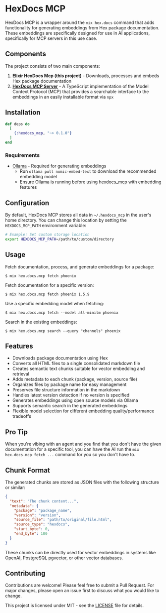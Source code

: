 # HexDocs MCP

HexDocs MCP is a wrapper around the `mix hex.docs` command that adds functionality for generating embeddings from Hex package documentation. These embeddings are specifically designed for use in AI applications, specifically for MCP servers in this use case.

## Components

The project consists of two main components:

1. **Elixir HexDocs Mcp (this project)** - Downloads, processes and embeds Hex package documentation
2. [**HexDocs MCP Server**](https://github.com/bradleygolden/hexdocs-mcp-server) - A TypeScript implementation of the Model Context Protocol (MCP) that provides a searchable interface to the embeddings in an easily installable format via `npx`

## Installation

```elixir
def deps do
  [
    {:hexdocs_mcp, "~> 0.1.0"}
  ]
end
```

### Requirements

- [Ollama](https://ollama.ai) - Required for generating embeddings
  - Run `ollama pull nomic-embed-text` to download the recommended embedding model
  - Ensure Ollama is running before using hexdocs_mcp with embedding features

## Configuration

By default, HexDocs MCP stores all data in `~/.hexdocs_mcp` in the user's home directory. You can change this location by setting the `HEXDOCS_MCP_PATH` environment variable:

```bash
# Example: Set custom storage location
export HEXDOCS_MCP_PATH=/path/to/custom/directory
```

## Usage

Fetch documentation, process, and generate embeddings for a package:

```
$ mix hex.docs.mcp fetch phoenix
```

Fetch documentation for a specific version:

```
$ mix hex.docs.mcp fetch phoenix 1.5.9
```

Use a specific embedding model when fetching:

```
$ mix hex.docs.mcp fetch --model all-minilm phoenix
```

Search in the existing embeddings:

```
$ mix hex.docs.mcp search --query "channels" phoenix
```

## Features

- Downloads package documentation using Hex
- Converts all HTML files to a single consolidated markdown file
- Creates semantic text chunks suitable for vector embedding and retrieval
- Adds metadata to each chunk (package, version, source file)
- Organizes files by package name for easy management
- Preserves file structure information in the markdown
- Handles latest version detection if no version is specified
- Generates embeddings using open source models via Ollama
- Supports semantic search in the generated embeddings
- Flexible model selection for different embedding quality/performance tradeoffs

## Pro Tip

When you're vibing with an agent and you find that you don't have the given documentation for a specific tool, you can have the AI run the `mix hex.docs.mcp fetch ...` command for you so you don't have to.

## Chunk Format

The generated chunks are stored as JSON files with the following structure or similar:

```json
{
  "text": "The chunk content...",
  "metadata": {
    "package": "package_name",
    "version": "version",
    "source_file": "path/to/original/file.html",
    "source_type": "hexdocs",
    "start_byte": 0,
    "end_byte": 100
  }
}
```

These chunks can be directly used for vector embeddings in systems like OpenAI, PostgreSQL pgvector, or other vector databases.

## Contributing

Contributions are welcome! Please feel free to submit a Pull Request. For major changes, please open an issue first to discuss what you would like to change.

This project is licensed under MIT - see the [LICENSE](LICENSE) file for details.